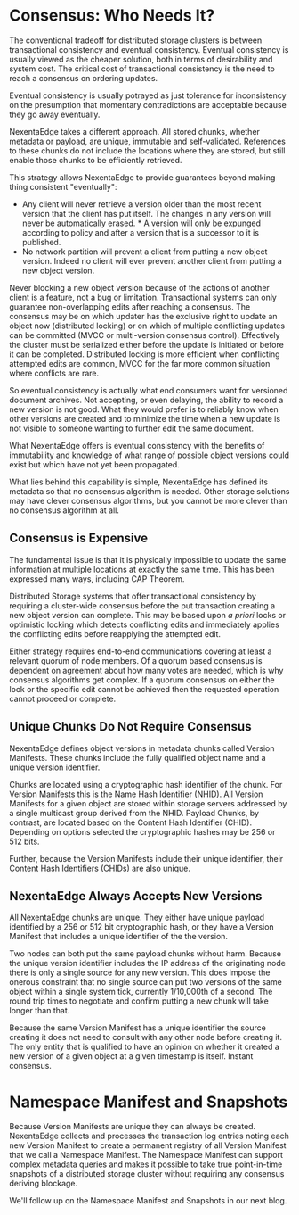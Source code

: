 


# Consensus: Who Needs It?
The conventional tradeoff for distributed storage clusters is between transactional consistency and eventual consistency. Eventual consistency is usually viewed as the cheaper solution, both in terms of desirability and system cost. The critical cost of transactional consistency is the need to reach a consensus on ordering updates.

Eventual consistency is usually potrayed as just tolerance for inconsistency on the presumption that momentary contradictions are acceptable because they go away eventually.

NexentaEdge takes a different approach. All stored chunks, whether metadata or payload, are unique, immutable and self-validated. References to these chunks do not include the locations where they are stored, but still enable those chunks to be efficiently retrieved.

This strategy allows NexentaEdge to provide guarantees beyond making thing consistent "eventually":
* Any client will never retrieve a version older than the most recent version that the client has put itself.
The changes in any version will never be automatically erased. * A version will only be expunged according to policy and after a version that is a successor to it is published.
* No network partition will prevent a client from putting a new object version. Indeed no client will ever prevent another client from putting a new object version.

 Never blocking a new object version because of the actions of another client is a feature, not a bug or limitation.  Transactional systems can only guarantee non-overlapping edits after reaching a consensus. The consensus may be on which updater has the exclusive right to update an object now (distributed locking) or on which of multiple conflicting updates can be committed (MVCC or multi-version consensus control). Effectively the cluster must be serialized either before the update is initiated or before it can be completed. Distributed locking is more efficient when conflicting attempted edits are common, MVCC for the far more common situation where conflicts are rare.

 So eventual consistency is actually what end consumers want for versioned document archives. Not accepting, or even delaying, the ability to record a new version is not good. What they would prefer is to reliably know when other versions are created and to minimize the time when a new update is not visible to someone wanting to further edit the same document.

What NexentaEdge offers is eventual consistency with the benefits of immutability and knowledge of what range of possible object versions could exist but which have not yet been propagated.

What lies behind this capability is simple, NexentaEdge has defined its metadata so that no consensus algorithm is needed. Other storage solutions may have clever consensus algorithms, but you cannot be more clever than no consensus algorithm at all.

## Consensus is Expensive
The fundamental issue is that it is physically impossible to update the same information at multiple locations at exactly the same time. This has been expressed many ways, including CAP Theorem.

Distributed Storage systems that offer transactional consistency by requiring a cluster-wide consensus before the put transaction creating a new object version can complete. This may be based upon *a priori* locks or optimistic locking which detects conflicting edits and immediately applies the conflicting edits before reapplying the attempted edit.

Either strategy requires end-to-end communications covering at least a relevant quorum of node members. Of a quorum based consensus is dependent on agreement about how many votes are needed, which is why consensus algorithms get complex. If a quorum consensus on either the lock or the specific edit cannot be achieved then the requested operation cannot proceed or complete.

## Unique Chunks Do Not Require Consensus
NexentaEdge defines object versions in metadata chunks called Version Manifests. These chunks include the fully qualified object name and a unique version identifier.

Chunks are located using a cryptographic hash identifier of the chunk. For Version Manifests this is the Name Hash Identifier (NHID). All Version Manifests for a given object are stored within storage servers addressed by a single multicast group derived from the NHID. Payload Chunks, by contrast, are located based on the Content Hash Identifier (CHID). Depending on options selected the cryptographic hashes may be 256 or 512 bits.

Further, because the Version Manifests include their unique identifier, their Content Hash Identifiers (CHIDs) are also unique.

## NexentaEdge Always Accepts New Versions
All NexentaEdge chunks are unique. They either have unique payload identified by a 256 or 512 bit cryptographic hash, or they have a Version Manifest that includes a unique identifier of the the version.

Two nodes can both put the same payload chunks without harm. Because the unique version identifier includes the IP address of the originating node there is only a single source for any new version. This does impose the onerous constraint that no single source can put two versions of the same object within a single system tick, currently 1/10,000th of a second. The round trip times to negotiate and confirm putting a new chunk will take longer than that.

Because the same Version Manifest has a unique identifier the source creating it does not need to consult with any other node before creating it. The only entity that is qualified to have an opinion on whether it created a new version of a given object at a given timestamp is itself. Instant consensus.

# Namespace Manifest and Snapshots
Because Version Manifests are unique they can always be created. NexentaEdge collects and processes the transaction log entries noting each new Version Manifest to create a permanent registry of all Version Manifest that we call a Namespace Manifest. The Namespace Manifest can support complex metadata queries and makes it possible to take true point-in-time snapshots of a distributed storage cluster without requiring any consensus deriving blockage.

We'll follow up on the Namespace Manifest and Snapshots in our next blog.


